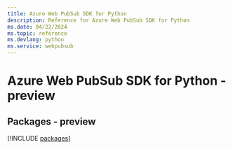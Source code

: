 ```yaml
---
title: Azure Web PubSub SDK for Python
description: Reference for Azure Web PubSub SDK for Python
ms.date: 04/22/2024
ms.topic: reference
ms.devlang: python
ms.service: webpubsub
---
```

# Azure Web PubSub SDK for Python - preview
## Packages - preview
[!INCLUDE [packages](web-pubsub-index.md)]